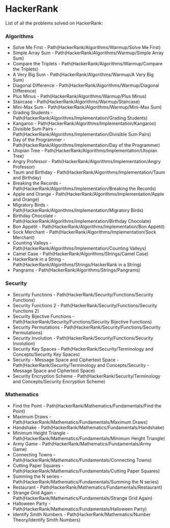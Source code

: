 # HackerRank
List of all the problems solved on HackerRank:

### Algorithms
- Solve Me First - Path(HackerRank/Algorithms/Warmup/Solve Me First)
- Simple Array Sum - Path(HackerRank/Algorithms/Warmup/Simple Array Sum)
- Compare the Triplets - Path(HackerRank/Algorithms/Warmup/Compare the Triplets)
- A Very Big Sum - Path(HackerRank/Algorithms/Warmup/A Very Big Sum)
- Diagonal Difference - Path(HackerRank/Algorithms/Warmup/Diagonal Difference)
- Plus Minus - Path(HackerRank/Algorithms/Warmup/Plus Minus)
- Staircase - Path(HackerRank/Algorithms/Warmup/Staircase)
- Mini-Max Sum - Path(HackerRank/Algorithms/Warmup/Mini-Max Sum)
- Grading Students - Path(HackerRank/Algorithms/Implementation/Grading Students)
- Kangaroo - Path(HackerRank/Algorithms/Implementation/Kangaroo)
- Divisible Sum Pairs - Path(HackerRank/Algorithms/Implementation/Divisible Sum Pairs)
- Day of the Programmer - Path(HackerRank/Algorithms/Implementation/Day of the Programmer)
- Utopian Tree - Path(HackerRank/Algorithms/Implementation/Utopian Tree)
- Angry Professor - Path(HackerRank/Algorithms/Implementation/Angry Professor)
- Taum and Birthday - Path(HackerRank/Algorithms/Implementation/Taum and Birthday)
- Breaking the Records - Path(HackerRank/Algorithms/Implementation/Breaking the Records)
- Apple and Orange - Path(HackerRank/Algorithms/Implementation/Apple and Orange)
- Migratory Birds - Path(HackerRank/Algorithms/Implementation/Migratory Birds)
- Birthday Chocolate - Path(HackerRank/Algorithms/Implementation/Birthday Chocolate)
- Bon Appétit - Path(HackerRank/Algorithms/Implementation/Bon Appétit)
- Sock Merchant - Path(HackerRank/Algorithms/Implementation/Sock Merchant)
- Counting Valleys - Path(HackerRank/Algorithms/Implementation/Counting Valleys)
- Camel Case - Path(HackerRank/Algorithms/Strings/Camel Case)
- HackerRank in a String - Path(HackerRank/Algorithms/Strings/HackerRank in a String)
- Pangrams - Path(HackerRank/Algorithms/Strings/Pangrams)

### Security
- Security Functions - Path(HackerRank/Security/Functions/Security Functions)
- Security Functions 2 - Path(HackerRank/Security/Functions/Security Functions 2)
- Security Bijective Functions - Path(HackerRank/Security/Functions/Security Bijective Functions)
- Security Permutations - Path(HackerRank/Security/Functions/Security Permutations)
- Security Involution - Path(HackerRank/Security/Functions/Security Involution)
- Security Key Spaces - Path(HackerRank/Security/Terminology and Concepts/Security Key Spaces)
- Security - Message Space and Ciphertext Space - Path(HackerRank/Security/Terminology and Concepts/Security - Message Space and Ciphertext Space)
- Security Encryption Scheme - Path(HackerRank/Security/Terminology and Concepts/Security Encryption Scheme)

### Mathematics
- Find the Point - Path(HackerRank/Mathematics/Fundamentals/Find the Point)
- Maximum Draws - Path(HackerRank/Mathematics/Fundamentals/Maximum Draws)
- Handshake - Path(HackerRank/Mathematics/Fundamentals/Handshake)
- Minimum Height Triangle - Path(HackerRank/Mathematics/Fundamentals/Minimum Height Triangle)
- Army Game - Path(HackerRank/Mathematics/Fundamentals/Army Game)
- Connecting Towns - Path(HackerRank/Mathematics/Fundamentals/Connecting Towns)
- Cutting Paper Squares - Path(HackerRank/Mathematics/Fundamentals/Cutting Paper Squares)
- Summing the N series - Path(HackerRank/Mathematics/Fundamentals/Summing the N series)
- Restaurant - Path(HackerRank/Mathematics/Fundamentals/Restaurant)
- Strange Grid Again - Path(HackerRank/Mathematics/Fundamentals/Strange Grid Again)
- Halloween Party - Path(HackerRank/Mathematics/Fundamentals/Halloween Party)
- Identify Smith Numbers - Path(HackerRank/Mathematics/Number Theory/Identify Smith Numbers)
